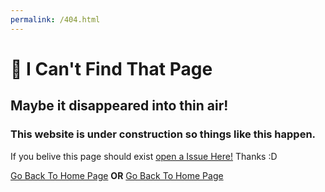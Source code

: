 ```yaml
---
permalink: /404.html
---
```

# 🤔 I Can't Find That Page
## Maybe it disappeared into thin air!
### This website is under construction so things like this happen.
If you belive this page should exist [open a Issue Here!](https://github.com/DuckMasterAl/DuckMasterAl.github.io/issues) Thanks :D

[Go Back To Home Page](https://duckmasteral.github.io/) __OR__ [Go Back To Home Page](https://duckmasteral.github.io/)
